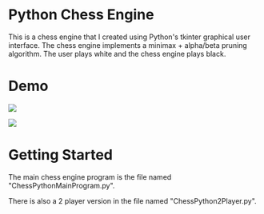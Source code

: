 # Python Chess Engine

This is a chess engine that I created using Python's tkinter graphical user interface. The chess engine implements a minimax + alpha/beta pruning algorithm. The user plays white and the chess engine plays black.

# Demo

![](https://imgur.com/Lg7YHbF.gif)

![](https://imgur.com/bAAuxgk.gif)

# Getting Started

The main chess engine program is the file named "ChessPythonMainProgram.py".

There is also a 2 player version in the file named "ChessPython2Player.py".
